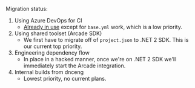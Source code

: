 Migration status:
1. Using Azure DevOps for CI
   - [Already in use](https://dev.azure.com/dnceng/public/_build?definitionId=106) except for `base.yml` work, which is a low priority.
2. Using shared toolset (Arcade SDK)
   - We first have to migrate off of `project.json` to .NET 2 SDK.  This is our current top priority.
3. Engineering dependency flow
   - In place in a hacked manner, once we're on .NET 2 SDK we'll immediately start the Arcade integration.
4. Internal builds from dnceng
   - Lowest priority, no current plans.
